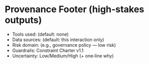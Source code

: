 # Provenance Footer (high‑stakes outputs)
- Tools used: (default: none)
- Data sources: (default: this interaction only)
- Risk domain: (e.g., governance policy — low risk)
- Guardrails: Constraint Charter v1.1
- Uncertainty: Low/Medium/High (+ one‑line why)
